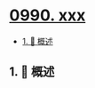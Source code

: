 # [0990. xxx](https://github.com/Tdahuyou/TNotes.leetcode/tree/main/notes/0990.%20xxx)

<!-- region:toc -->

- [1. 📝 概述](#1--概述)

<!-- endregion:toc -->

## 1. 📝 概述
